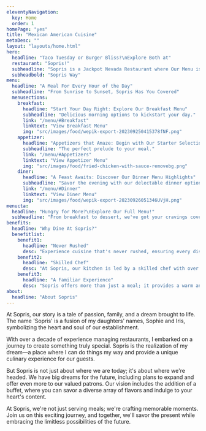 ```yaml
---
eleventyNavigation:
  key: Home
  order: 1
homePage: "yes"
title: "Mexican American Cuisine"
metaDesc: ""
layout: "layouts/home.html"
hero:
  headline: "Taco Tuesday or Burger Bliss?\nExplore Both at"
  restaurant: "Sopris!"
  subheadline: "Sopris is a Jackpot Nevada Restaurant where Our Menu is Your Playground: Tacos, Burgers, and More the "
  subheadbold: "Sopris Way"
menu:
  headline: "A Meal For Every Hour of the Day"
  subheadline: "From Sunrise to Sunset, Sopris Has You Covered"
  menusections:
    breakfast:
      headline: "Start Your Day Right: Explore Our Breakfast Menu"
      subheadline: "Delicious morning options to kickstart your day."
      link: "/menu/#Breakfast"
      linktext: "View Breakfast Menu"
      img: "src/images/food/wepik-export-202309250415378fNF.png"
    appetizer:
      headline: "Appetizers that Amaze: Begin with Our Starter Selection"
      subheadline: "The perfect prelude to your meal."
      link: "/menu/#Appetizers"
      linktext: "View Appetizer Menu"
      img: "src/images/food/fried-chicken-with-sauce-removebg.png"
    diner:
      headline: "A Feast Awaits: Discover Our Dinner Menu Highlights"
      subheadline: "Savor the evening with our delectable dinner options."
      link: "/menu/#Dinner"
      linktext: "View Diner Menu"
      img: "src/images/food/wepik-export-20230926051346UVjH.png"
menucta:
  headline: "Hungry for More?\nExplore Our Full Menu!"
  subheadline: "From breakfast to dessert, we've got your cravings covered."
benefits:
  headline: "Why Dine At Sopris?"
  benefitlist:
    benefit1:
      headline: "Never Rushed"
      desc: "Experience cuisine that's never rushed, ensuring every dish is prepared with care and expertise."
    benefit2:
      headline: "Skilled Chef"
      desc: "At Sopris, our kitchen is led by a skilled chef with over a decade of culinary expertise."
    benefit3:
      headline: "A Familiar Experience"
      desc: "Sopris offers more than just a meal; it provides a warm and welcoming ambiance that makes you feel right at home."
about:
  headline: "About Sopris"
---
```


At Sopris, our story is a tale of passion, family, and a dream brought to life. The name 'Sopris' is a fusion of my daughters' names, Sophie and Iris, symbolizing the heart and soul of our establishment.

With over a decade of experience managing restaurants, I embarked on a journey to create something truly special. Sopris is the realization of my dream—a place where I can do things my way and provide a unique culinary experience for our guests.

But Sopris is not just about where we are today; it's about where we're headed. We have big dreams for the future, including plans to expand and offer even more to our valued patrons. Our vision includes the addition of a buffet, where you can savor a diverse array of flavors and indulge to your heart's content.

At Sopris, we're not just serving meals; we're crafting memorable moments. Join us on this exciting journey, and together, we'll savor the present while embracing the limitless possibilities of the future.
